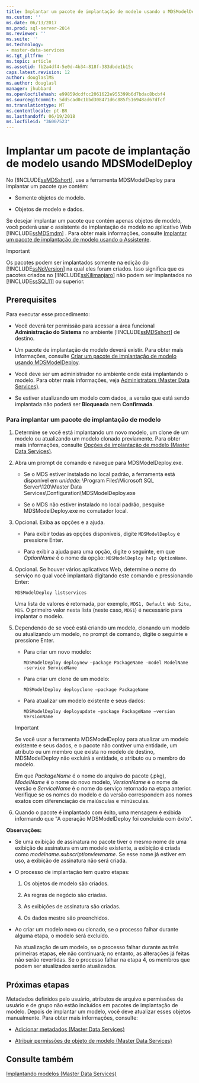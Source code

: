 ```yaml
---
title: Implantar um pacote de implantação de modelo usando o MDSModelDeploy | Microsoft Docs
ms.custom: ''
ms.date: 06/13/2017
ms.prod: sql-server-2014
ms.reviewer: ''
ms.suite: ''
ms.technology:
- master-data-services
ms.tgt_pltfrm: ''
ms.topic: article
ms.assetid: fb2a4df4-5e0d-4b34-818f-383dbde1b15c
caps.latest.revision: 12
author: douglaslMS
ms.author: douglasl
manager: jhubbard
ms.openlocfilehash: e99859dcdfcc2061622e955399b6d7bdac8bcbf4
ms.sourcegitcommit: 5dd5cad0c1bbd308471d6c885f516948ad67dfcf
ms.translationtype: MT
ms.contentlocale: pt-BR
ms.lasthandoff: 06/19/2018
ms.locfileid: "36007523"
---
```

# <a name="deploy-a-model-deployment-package-by-using-mdsmodeldeploy"></a>Implantar um pacote de implantação de modelo usando MDSModelDeploy
  No [!INCLUDE[ssMDSshort](../includes/ssmdsshort-md.md)], use a ferramenta MDSModelDeploy para implantar um pacote que contém:  
  
-   Somente objetos de modelo.  
  
-   Objetos de modelo e dados.  
  
 Se desejar implantar um pacote que contém apenas objetos de modelo, você poderá usar o assistente de implantação de modelo no aplicativo Web [!INCLUDE[ssMDSmdm](../includes/ssmdsmdm-md.md)] . Para obter mais informações, consulte [Implantar um pacote de implantação de modelo usando o Assistente](../../2014/master-data-services/deploy-a-model-deployment-package-by-using-the-wizard.md).  
  
> [!IMPORTANT]  
>  Os pacotes podem ser implantados somente na edição do [!INCLUDE[ssNoVersion](../includes/ssnoversion-md.md)] na qual eles foram criados. Isso significa que os pacotes criados no [!INCLUDE[ssKilimanjaro](../includes/sskilimanjaro-md.md)] não podem ser implantados no [!INCLUDE[ssSQL11](../includes/sssql11-md.md)] ou superior.  
  
## <a name="prerequisites"></a>Prerequisites  
 Para executar esse procedimento:  
  
-   Você deverá ter permissão para acessar a área funcional **Administração do Sistema** no ambiente [!INCLUDE[ssMDSshort](../includes/ssmdsshort-md.md)] de destino.  
  
-   Um pacote de implantação de modelo deverá existir. Para obter mais informações, consulte  [Criar um pacote de implantação de modelo usando MDSModelDeploy](../../2014/master-data-services/create-a-model-deployment-package-by-using-mdsmodeldeploy.md).  
  
-   Você deve ser um administrador no ambiente onde está implantando o modelo. Para obter mais informações, veja [Administrators &#40;Master Data Services&#41;](administrators-master-data-services.md).  
  
-   Se estiver atualizando um modelo com dados, a versão que está sendo implantada não poderá ser **Bloqueada** nem **Confirmada**.  
  
### <a name="to-deploy-a-model-deployment-package"></a>Para implantar um pacote de implantação de modelo  
  
1.  Determine se você está implantando um novo modelo, um clone de um modelo ou atualizando um modelo clonado previamente. Para obter mais informações, consulte [Opções de implantação de modelo &#40;Master Data Services&#41;](../../2014/master-data-services/model-deployment-options-master-data-services.md).  
  
2.  Abra um prompt de comando e navegue para MDSModelDeploy.exe.  
  
    -   Se o MDS estiver instalado no local padrão, a ferramenta está disponível em *unidade*: \Program Files\Microsoft SQL Server\120\Master Data Services\Configuration\MDSModelDeploy.exe  
  
    -   Se o MDS não estiver instalado no local padrão, pesquise MDSModelDeploy.exe no comutador local.  
  
3.  Opcional. Exiba as opções e a ajuda.  
  
    -   Para exibir todas as opções disponíveis, digite `MDSModelDeploy` e pressione Enter.  
  
    -   Para exibir a ajuda para uma opção, digite o seguinte, em que *OptionName* é o nome da opção: `MDSModelDeploy help OptionName`.  
  
4.  Opcional. Se houver vários aplicativos Web, determine o nome do serviço no qual você implantará digitando este comando e pressionando Enter:  
  
    ```  
    MDSModelDeploy listservices  
    ```  
  
     Uma lista de valores é retornada, por exemplo, `MDS1, Default Web Site, MDS`. O primeiro valor nesta lista (neste caso, `MDS1`) é necessário para implantar o modelo.  
  
5.  Dependendo de se você está criando um modelo, clonando um modelo ou atualizando um modelo, no prompt de comando, digite o seguinte e pressione Enter.  
  
    -   Para criar um novo modelo:  
  
        ```  
        MDSModelDeploy deploynew –package PackageName -model ModelName -service ServiceName  
        ```  
  
    -   Para criar um clone de um modelo:  
  
        ```  
        MDSModelDeploy deployclone –package PackageName  
        ```  
  
    -   Para atualizar um modelo existente e seus dados:  
  
        ```  
        MDSModelDeploy deployupdate –package PackageName –version VersionName  
        ```  
  
    > [!IMPORTANT]  
    >  Se você usar a ferramenta MDSModelDeploy para atualizar um modelo existente e seus dados, e o pacote não contiver uma entidade, um atributo ou um membro que exista no modelo de destino, MDSModelDeploy não excluirá a entidade, o atributo ou o membro do modelo.  
  
     Em que *PackageName* é o nome do arquivo do pacote (.pkg), *ModelName* é o nome do novo modelo, *VersionName* é o nome da versão e *ServiceName* é o nome do serviço retornado na etapa anterior. Verifique se os nomes do modelo e da versão correspondem aos nomes exatos com diferenciação de maiúsculas e minúsculas.  
  
6.  Quando o pacote é implantado com êxito, uma mensagem é exibida informando que "A operação MDSModelDeploy foi concluída com êxito".  
  
 **Observações:**  
  
-   Se uma exibição de assinatura no pacote tiver o mesmo nome de uma exibição de assinatura em um modelo existente, a exibição é criada como *modelname.subscriptionviewname*. Se esse nome já estiver em uso, a exibição de assinatura não será criada.  
  
-   O processo de implantação tem quatro etapas:  
  
    1.  Os objetos de modelo são criados.  
  
    2.  As regras de negócio são criadas.  
  
    3.  As exibições de assinatura são criadas.  
  
    4.  Os dados mestre são preenchidos.  
  
-   Ao criar um modelo novo ou clonado, se o processo falhar durante alguma etapa, o modelo será excluído.  
  
     Na atualização de um modelo, se o processo falhar durante as três primeiras etapas, ele não continuará; no entanto, as alterações já feitas não serão revertidas. Se o processo falhar na etapa 4, os membros que podem ser atualizados serão atualizados.  
  
## <a name="next-steps"></a>Próximas etapas  
 Metadados definidos pelo usuário, atributos de arquivo e permissões de usuário e de grupo não estão incluídos em pacotes de implantação de modelo. Depois de implantar um modelo, você deve atualizar esses objetos manualmente. Para obter mais informações, consulte:  
  
-   [Adicionar metadados &#40;Master Data Services&#41;](../../2014/master-data-services/add-metadata-master-data-services.md)  
  
-   [Atribuir permissões de objeto de modelo &#40;Master Data Services&#41;](../../2014/master-data-services/assign-model-object-permissions-master-data-services.md)  
  
## <a name="see-also"></a>Consulte também  
 [Implantando modelos &#40;Master Data Services&#41;](../../2014/master-data-services/deploying-models-master-data-services.md)  
  
  